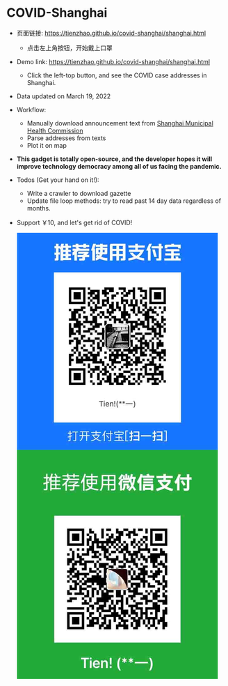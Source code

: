 # COVID-Shanghai

- 页面链接: https://tienzhao.github.io/covid-shanghai/shanghai.html
  
  - 点击左上角按钮，开始戴上口罩
  
- Demo link: https://tienzhao.github.io/covid-shanghai/shanghai.html

  - Click the left-top button, and see the COVID case addresses in Shanghai.

- Data updated on March 19, 2022

- Workflow:
  - Manually download announcement text from [Shanghai Municipal Health Commission](https://wsjkw.sh.gov.cn/xwzx/)
  - Parse addresses from texts
  - Plot it on map

- **This gadget is totally open-source, and the developer hopes it will improve technology democracy among all of us facing the pandemic.**

- Todos (Get your hand on it!):
  - Write a crawler to download gazette
  - Update file loop methods: try to read past 14 day data regardless of months.

- Support ￥10, and let's get rid of COVID!

  ![](images/donation2.jpg)

